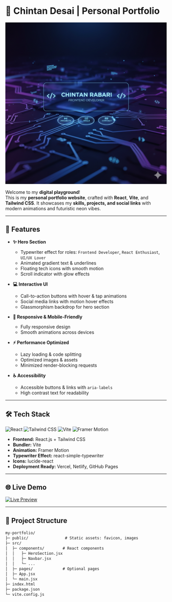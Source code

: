 # 🌌 Chintan Desai | Personal Portfolio

![Portfolio Banner](https://raw.githubusercontent.com/Chintan9094/my_portfolio/edfe03770a997db6f5910e79ba3ecc34fb950a3a/public/banner.png)

Welcome to my **digital playground**!  
This is my **personal portfolio website**, crafted with **React**, **Vite**, and **Tailwind CSS**. It showcases my **skills, projects, and social links** with modern animations and futuristic neon vibes.  

---

## 🚀 Features

- **✨ Hero Section**
  - Typewriter effect for roles: `Frontend Developer`, `React Enthusiast`, `UI/UX Lover`
  - Animated gradient text & underlines
  - Floating tech icons with smooth motion
  - Scroll indicator with glow effects

- **💻 Interactive UI**
  - Call-to-action buttons with hover & tap animations
  - Social media links with motion hover effects
  - Glassmorphism backdrop for hero section

- **📱 Responsive & Mobile-Friendly**
  - Fully responsive design
  - Smooth animations across devices

- **⚡ Performance Optimized**
  - Lazy loading & code splitting
  - Optimized images & assets
  - Minimized render-blocking requests

- **♿ Accessibility**
  - Accessible buttons & links with `aria-labels`
  - High contrast text for readability

---

## 🛠 Tech Stack

![React](https://img.shields.io/badge/React-61DAFB?style=for-the-badge&logo=react&logoColor=white)
![Tailwind CSS](https://img.shields.io/badge/Tailwind_CSS-06B6D4?style=for-the-badge&logo=tailwind-css&logoColor=white)
![Vite](https://img.shields.io/badge/Vite-646CFF?style=for-the-badge&logo=vite&logoColor=white)
![Framer Motion](https://img.shields.io/badge/Framer_Motion-0055FF?style=for-the-badge&logo=framer&logoColor=white)

- **Frontend:** React.js + Tailwind CSS  
- **Bundler:** Vite  
- **Animation:** Framer Motion  
- **Typewriter Effect:** react-simple-typewriter  
- **Icons:** lucide-react  
- **Deployment Ready:** Vercel, Netlify, GitHub Pages  

---
  ## 🌐 Live Demo

  [![Live Preview](https://img.shields.io/badge/Live-Demo-10B981?style=for-the-badge)](https://my-portfolio-lyart-delta-8w3yyc3k0p.vercel.app)


---

## 📂 Project Structure

```text
my-portfolio/
├─ public/                # Static assets: favicon, images
├─ src/
│  ├─ components/        # React components
│  │   ├─ HeroSection.jsx
│  │   ├─ Navbar.jsx
│  │   └─ ...
│  ├─ pages/             # Optional pages
│  ├─ App.jsx
│  └─ main.jsx
├─ index.html
├─ package.json
└─ vite.config.js
